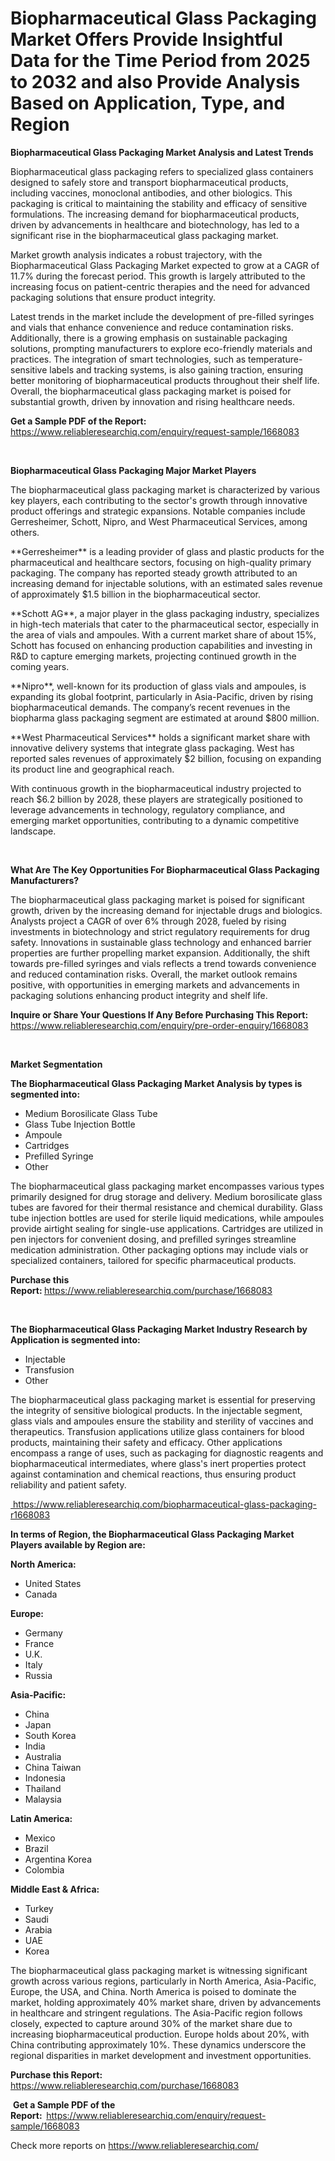 <p><h1>Biopharmaceutical Glass Packaging Market Offers Provide Insightful Data for the Time Period from 2025 to 2032 and also Provide Analysis Based on Application, Type, and Region</h1></p><p><strong>Biopharmaceutical Glass Packaging Market Analysis and Latest Trends</strong></p>
<p><p>Biopharmaceutical glass packaging refers to specialized glass containers designed to safely store and transport biopharmaceutical products, including vaccines, monoclonal antibodies, and other biologics. This packaging is critical to maintaining the stability and efficacy of sensitive formulations. The increasing demand for biopharmaceutical products, driven by advancements in healthcare and biotechnology, has led to a significant rise in the biopharmaceutical glass packaging market.</p><p>Market growth analysis indicates a robust trajectory, with the Biopharmaceutical Glass Packaging Market expected to grow at a CAGR of 11.7% during the forecast period. This growth is largely attributed to the increasing focus on patient-centric therapies and the need for advanced packaging solutions that ensure product integrity.</p><p>Latest trends in the market include the development of pre-filled syringes and vials that enhance convenience and reduce contamination risks. Additionally, there is a growing emphasis on sustainable packaging solutions, prompting manufacturers to explore eco-friendly materials and practices. The integration of smart technologies, such as temperature-sensitive labels and tracking systems, is also gaining traction, ensuring better monitoring of biopharmaceutical products throughout their shelf life. Overall, the biopharmaceutical glass packaging market is poised for substantial growth, driven by innovation and rising healthcare needs.</p></p>
<p><strong>Get a Sample PDF of the Report:&nbsp;</strong> <a href="https://www.reliableresearchiq.com/enquiry/request-sample/1668083?utm_campaign=3180&utm_medium=2&utm_source=Github&utm_content=ia&utm_term=08032025&utm_id=biopharmaceutical-glass-packaging">https://www.reliableresearchiq.com/enquiry/request-sample/1668083</a></p>
<p>&nbsp;</p>
<p><strong>Biopharmaceutical Glass Packaging Major Market Players</strong></p>
<p><p>The biopharmaceutical glass packaging market is characterized by various key players, each contributing to the sector's growth through innovative product offerings and strategic expansions. Notable companies include Gerresheimer, Schott, Nipro, and West Pharmaceutical Services, among others.</p><p>**Gerresheimer** is a leading provider of glass and plastic products for the pharmaceutical and healthcare sectors, focusing on high-quality primary packaging. The company has reported steady growth attributed to an increasing demand for injectable solutions, with an estimated sales revenue of approximately $1.5 billion in the biopharmaceutical sector. </p><p>**Schott AG**, a major player in the glass packaging industry, specializes in high-tech materials that cater to the pharmaceutical sector, especially in the area of vials and ampoules. With a current market share of about 15%, Schott has focused on enhancing production capabilities and investing in R&D to capture emerging markets, projecting continued growth in the coming years.</p><p>**Nipro**, well-known for its production of glass vials and ampoules, is expanding its global footprint, particularly in Asia-Pacific, driven by rising biopharmaceutical demands. The company’s recent revenues in the biopharma glass packaging segment are estimated at around $800 million. </p><p>**West Pharmaceutical Services** holds a significant market share with innovative delivery systems that integrate glass packaging. West has reported sales revenues of approximately $2 billion, focusing on expanding its product line and geographical reach.</p><p>With continuous growth in the biopharmaceutical industry projected to reach $6.2 billion by 2028, these players are strategically positioned to leverage advancements in technology, regulatory compliance, and emerging market opportunities, contributing to a dynamic competitive landscape.</p></p>
<p>&nbsp;</p>
<p><strong>What Are The Key Opportunities For Biopharmaceutical Glass Packaging Manufacturers?</strong></p>
<p><p>The biopharmaceutical glass packaging market is poised for significant growth, driven by the increasing demand for injectable drugs and biologics. Analysts project a CAGR of over 6% through 2028, fueled by rising investments in biotechnology and strict regulatory requirements for drug safety. Innovations in sustainable glass technology and enhanced barrier properties are further propelling market expansion. Additionally, the shift towards pre-filled syringes and vials reflects a trend towards convenience and reduced contamination risks. Overall, the market outlook remains positive, with opportunities in emerging markets and advancements in packaging solutions enhancing product integrity and shelf life.</p></p>
<p><strong>Inquire or Share Your Questions If Any Before Purchasing This Report:</strong> <a href="https://www.reliableresearchiq.com/enquiry/pre-order-enquiry/1668083?utm_campaign=3180&utm_medium=2&utm_source=Github&utm_content=ia&utm_term=08032025&utm_id=biopharmaceutical-glass-packaging">https://www.reliableresearchiq.com/enquiry/pre-order-enquiry/1668083</a></p>
<p>&nbsp;</p>
<p><strong>Market Segmentation</strong></p>
<p><strong>The Biopharmaceutical Glass Packaging Market Analysis by types is segmented into:</strong></p>
<p><ul><li>Medium Borosilicate Glass Tube</li><li>Glass Tube Injection Bottle</li><li>Ampoule</li><li>Cartridges</li><li>Prefilled Syringe</li><li>Other</li></ul></p>
<p><p>The biopharmaceutical glass packaging market encompasses various types primarily designed for drug storage and delivery. Medium borosilicate glass tubes are favored for their thermal resistance and chemical durability. Glass tube injection bottles are used for sterile liquid medications, while ampoules provide airtight sealing for single-use applications. Cartridges are utilized in pen injectors for convenient dosing, and prefilled syringes streamline medication administration. Other packaging options may include vials or specialized containers, tailored for specific pharmaceutical products.</p></p>
<p><strong>Purchase this Report:&nbsp;</strong><a href="https://www.reliableresearchiq.com/purchase/1668083?utm_campaign=3180&utm_medium=2&utm_source=Github&utm_content=ia&utm_term=08032025&utm_id=biopharmaceutical-glass-packaging">https://www.reliableresearchiq.com/purchase/1668083</a></p>
<p>&nbsp;</p>
<p><strong>The Biopharmaceutical Glass Packaging Market Industry Research by Application is segmented into:</strong></p>
<p><ul><li>Injectable</li><li>Transfusion</li><li>Other</li></ul></p>
<p><p>The biopharmaceutical glass packaging market is essential for preserving the integrity of sensitive biological products. In the injectable segment, glass vials and ampoules ensure the stability and sterility of vaccines and therapeutics. Transfusion applications utilize glass containers for blood products, maintaining their safety and efficacy. Other applications encompass a range of uses, such as packaging for diagnostic reagents and biopharmaceutical intermediates, where glass's inert properties protect against contamination and chemical reactions, thus ensuring product reliability and patient safety.</p></p>
<p><a href="https://www.reliableresearchiq.com/biopharmaceutical-glass-packaging-r1668083?utm_campaign=3180&utm_medium=2&utm_source=Github&utm_content=ia&utm_term=08032025&utm_id=biopharmaceutical-glass-packaging">&nbsp;https://www.reliableresearchiq.com/biopharmaceutical-glass-packaging-r1668083</a></p>
<p><strong>In terms of Region, the Biopharmaceutical Glass Packaging Market Players available by Region are:</strong></p>
<p>
    <p> <strong> North America: </strong>
        <ul>
            <li>United States</li>
            <li>Canada</li>
        </ul>
        </p> 
    <p> <strong> Europe: </strong>
        <ul>
            <li>Germany</li>
            <li>France</li>
            <li>U.K.</li>
            <li>Italy</li>
            <li>Russia</li>
        </ul>
        </p> 
    <p> <strong> Asia-Pacific: </strong>
        <ul>
            <li>China</li>
            <li>Japan</li>
            <li>South Korea</li>
            <li>India</li>
            <li>Australia</li>
            <li>China Taiwan</li>
            <li>Indonesia</li>
            <li>Thailand</li>
            <li>Malaysia</li>
        </ul>
        </p> 
    <p> <strong> Latin America: </strong>
        <ul>
            <li>Mexico</li>
            <li>Brazil</li>
            <li>Argentina Korea</li>
            <li>Colombia</li>
        </ul>
        </p> 
    <p> <strong> Middle East & Africa: </strong>
        <ul>
            <li>Turkey</li>
            <li>Saudi</li>
            <li>Arabia</li>
            <li>UAE</li>
            <li>Korea</li>
        </ul>
    </p>
    </p>
<p><p>The biopharmaceutical glass packaging market is witnessing significant growth across various regions, particularly in North America, Asia-Pacific, Europe, the USA, and China. North America is poised to dominate the market, holding approximately 40% market share, driven by advancements in healthcare and stringent regulations. The Asia-Pacific region follows closely, expected to capture around 30% of the market share due to increasing biopharmaceutical production. Europe holds about 20%, with China contributing approximately 10%. These dynamics underscore the regional disparities in market development and investment opportunities.</p></p>
<p><strong>Purchase this Report: </strong><a href="https://www.reliableresearchiq.com/purchase/1668083?utm_campaign=3180&utm_medium=2&utm_source=Github&utm_content=ia&utm_term=08032025&utm_id=biopharmaceutical-glass-packaging">https://www.reliableresearchiq.com/purchase/1668083</a></p>
<p>&nbsp;<strong>Get a Sample PDF of the Report:&nbsp;&nbsp;</strong><a href="https://www.reliableresearchiq.com/enquiry/request-sample/1668083?utm_campaign=3180&utm_medium=2&utm_source=Github&utm_content=ia&utm_term=08032025&utm_id=biopharmaceutical-glass-packaging">https://www.reliableresearchiq.com/enquiry/request-sample/1668083</a></p>
<p><strong></strong></p>
<p>Check more reports on <a href="https://www.reliableresearchiq.com/?utm_campaign=3180&utm_medium=2&utm_source=Github&utm_content=ia&utm_term=08032025&utm_id=biopharmaceutical-glass-packaging">https://www.reliableresearchiq.com/</a></p>